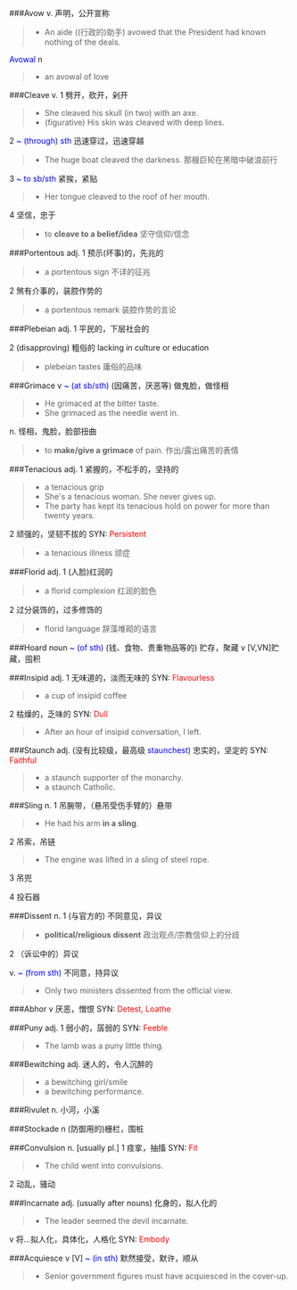 ###Avow
v. 声明，公开宣称
> * An aide ((行政的)助手) avowed that the President had known nothing of the deals.

<span style="color:blue">Avowal</span> n 
> * an avowal of love

###Cleave
v. 1 劈开，砍开，剁开
> * She cleaved his skull (in two) with an axe.
> * (figurative) His skin was cleaved with deep lines.

2 <span style="color:blue">~ (through) sth</span>
迅速穿过，迅速穿越
> * The huge boat cleaved the darkness. 那艘巨轮在黑暗中破浪前行

3 <span style="color:blue">~ to sb/sth</span> 紧挨，紧贴
> * Her tongue cleaved to the roof of her mouth.

4 坚信，忠于
> * to **cleave to a belief/idea** 坚守信仰/信念

###Portentous
adj. 1 预示(坏事)的，先兆的
> * a portentous sign 不详的征兆

2 煞有介事的，装腔作势的
> * a portentous remark 装腔作势的言论

###Plebeian
adj. 1 平民的，下层社会的

2 (disapproving) 粗俗的 lacking in culture or education
> * plebeian tastes 庸俗的品味

###Grimace
v <span style="color:blue">~ (at sb/sth)</span> (因痛苦，厌恶等) 做鬼脸，做怪相
> * He grimaced at the bitter taste.
> * She grimaced as the needle went in.

n. 怪相，鬼脸，脸部扭曲
> * to **make/give a grimace** of pain. 作出/露出痛苦的表情

###Tenacious
adj. 1 紧握的，不松手的，坚持的
> * a tenacious grip
> * She's a tenacious woman. She never gives up.
> * The party has kept its tenacious hold on power for more than twenty years.

2 顽强的，坚韧不拔的 SYN: <span style="color:red">Persistent</span>
> * a tenacious illness 顽症

###Florid
adj. 1 (人脸)红润的
> * a florid complexion 红润的脸色

2 过分装饰的，过多修饰的
> * florid language 辞藻堆砌的语言

###Hoard
noun <span style="color:blue">~ (of sth)</span> (钱、食物、贵重物品等的) 贮存，聚藏
v [V,VN]贮藏，囤积

###Insipid
adj. 1 无味道的，淡而无味的 SYN: <span style="color:red">Flavourless</span>
> * a cup of insipid coffee

2 枯燥的，乏味的 SYN: <span style="color:red">Dull</span>
> * After an hour of insipid conversation, I left.

###Staunch
adj. (没有比较级，最高级 <span style="color:blue">staunchest</span>) 忠实的，坚定的 SYN: <span style="color:red">Faithful</span>
> * a staunch supporter of the monarchy.
> * a staunch Catholic.

###Sling
n. 1 吊腕带，（悬吊受伤手臂的）悬带
> * He had his arm **in a sling**.

2 吊索，吊链
> * The engine was lifted in a sling of steel rope.

3 吊兜

4 投石器

###Dissent
n. 1 (与官方的) 不同意见，异议
> * **political/religious dissent** 政治观点/宗教信仰上的分歧

2 （诉讼中的）异议

v. <span style="color:blue">~ (from sth)</span> 不同意，持异议
> * Only two ministers dissented from the official view.

###Abhor
v 厌恶，憎恨 SYN: <span style="color:red">Detest, Loathe</span>

###Puny
adj. 1 弱小的，孱弱的 SYN: <span style="color:red">Feeble</span>
> * The lamb was a puny little thing. 

###Bewitching
adj. 迷人的，令人沉醉的
> * a bewitching girl/smile
> * a bewitching performance.

###Rivulet
n. 小河，小溪

###Stockade
n (防御用的)栅栏，围桩

###Convulsion
n. [usually pl.] 1 痉挛，抽搐 SYN: <span style="color:red">Fit</span>
> * The child went into convulsions.

2 动乱，骚动

###Incarnate
adj. (usually after nouns) 化身的，拟人化的
> * The leader seemed the devil incarnate.

v 将...拟人化，具体化，人格化 SYN: <span style="color:red">Embody</span>

###Acquiesce
v [V] <span style="color:blue">~ (in sth)</span>
默然接受，默许，顺从

> * Senior government figures must have acquiesced in the cover-up.

